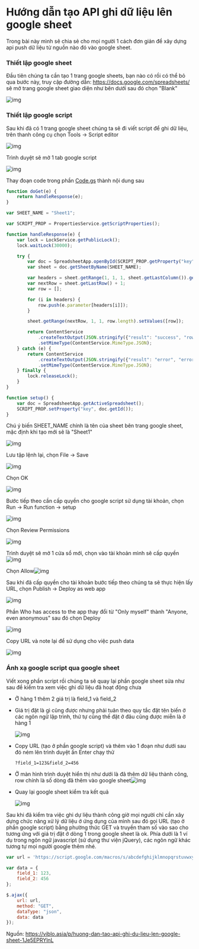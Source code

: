 # Hướng dẫn tạo API ghi dữ liệu lên google sheet

Trong bài này mình sẽ chia sẻ cho mọi người 1 cách đơn giản để xây dựng api push dữ liệu từ nguồn nào đó vào google sheet.

### Thiết lập google sheet

Đầu tiên chúng ta cần tạo 1 trang google sheets, bạn nào có rồi có thể bỏ qua bước này, truy cập đường dẫn: https://docs.google.com/spreadsheets/ sẽ mở trang google sheet giao diện như bên dưới sau đó chọn "Blank"

![img](https://images.viblo.asia/7170fba5-4ef7-4500-a586-de37cd14c80a.png)

### Thiết lập google script

Sau khi đã có 1 trang google sheet chúng ta sẽ đi viết script để ghi dữ liệu, trên thanh công cụ chọn Tools -> Script editor

![img](https://images.viblo.asia/7c61b304-c913-4b1e-a5a4-49592d2b0399.png)

Trình duyệt sẽ mở 1 tab google script

![img](https://images.viblo.asia/30fca60f-1697-470f-adcf-d9661f3833f6.png)

Thay đoạn code trong phần [Code.gs](http://code.gs/) thành nội dung sau

```js
function doGet(e) {
    return handleResponse(e);
}

var SHEET_NAME = "Sheet1";

var SCRIPT_PROP = PropertiesService.getScriptProperties();

function handleResponse(e) {
    var lock = LockService.getPublicLock();
    lock.waitLock(30000);

    try {
        var doc = SpreadsheetApp.openById(SCRIPT_PROP.getProperty("key"));
        var sheet = doc.getSheetByName(SHEET_NAME);

        var headers = sheet.getRange(1, 1, 1, sheet.getLastColumn()).getValues()[0];
        var nextRow = sheet.getLastRow() + 1;
        var row = [];

        for (i in headers) {
            row.push(e.parameter[headers[i]]);
        }

        sheet.getRange(nextRow, 1, 1, row.length).setValues([row]);

        return ContentService
            .createTextOutput(JSON.stringify({"result": "success", "row": nextRow}))
            .setMimeType(ContentService.MimeType.JSON);
    } catch (e) {
        return ContentService
            .createTextOutput(JSON.stringify({"result": "error", "error": e}))
            .setMimeType(ContentService.MimeType.JSON);
    } finally {
        lock.releaseLock();
    }
}

function setup() {
    var doc = SpreadsheetApp.getActiveSpreadsheet();
    SCRIPT_PROP.setProperty("key", doc.getId());
}
```

Chú ý biến SHEET_NAME chính là tên của sheet bên trang google sheet, mặc định khi tạo mới sẽ là "Sheet1"

![img](https://images.viblo.asia/fe5800e7-a395-43d2-97eb-e27d2b10d90b.png)

Lưu tập lệnh lại, chọn File -> Save

![img](https://images.viblo.asia/4526a58b-4767-4f62-9749-09322002f8fa.png)

Chọn OK

![img](https://images.viblo.asia/fd901c42-d4ba-4168-9468-ec247d43959d.png)

Bước tiếp theo cần cấp quyền cho google script sử dụng tài khoản, chọn Run -> Run function -> setup

![img](https://images.viblo.asia/8a1b6170-4c1b-4b10-a943-7cd363578afb.png)

Chọn Review Permissions

![img](https://images.viblo.asia/1955120f-1a82-4a87-a222-813f96b219e5.png)

Trình duyệt sẽ mở 1 cửa sổ mới, chọn vào tài khoản mình sẽ cấp quyền![img](https://images.viblo.asia/2ec11a61-ee91-4577-b870-b077e70893f4.png)

Chọn Allow![img](https://images.viblo.asia/ffb7f86d-04a1-4e74-8b70-5ba9b4164ce3.png)

Sau khi đã cấp quyền cho tài khoản bước tiếp theo chúng ta sẽ thực hiện lấy URL, chọn Publish -> Deploy as web app

![img](https://images.viblo.asia/5eda258f-7267-46fe-b22c-e1a1051ac4d9.png)

Phần Who has access to the app thay đổi từ "Only myself" thành "Anyone, even anonymous" sau đó chọn Deploy

![img](https://images.viblo.asia/64348586-f07c-4104-a782-7c4d60d8a503.png)

Copy URL và note lại để sử dụng cho việc push data

![img](https://images.viblo.asia/6c2f755e-de09-4905-8f82-7cdf6c9766a4.png)

### Ánh xạ google script qua google sheet

Viết xong phần script rồi chúng ta sẽ quay lại phần google sheet sửa như sau để kiểm tra xem việc ghi dữ liệu đã hoạt động chưa

- Ở hàng 1 thêm 2 giá trị là field_1 và field_2

- Giá trị đặt là gì cũng được nhưng phải tuân theo quy tắc đặt tên biến ở các ngôn ngữ lập trình, thứ tự cũng thế đặt ở đâu cũng được miễn là ở hàng 1

  ![img](https://images.viblo.asia/4bbcf994-808f-4e78-b6bf-ed9b35ee4291.png)

- Copy URL (tạo ở phần google script) và thêm vào 1 đoạn như dưới sau đó ném lên trình duyệt ấn Enter chạy thử

  ```none
  ?field_1=123&field_2=456
  ```

- Ở màn hình trình duyệt hiển thị như dưới là đã thêm dữ liệu thành công, row chính là số dòng đã thêm vào google sheet![img](https://images.viblo.asia/fea6256c-81ea-473d-8925-974141fcf34f.png)

- Quay lại google sheet kiểm tra kết quả

  ![img](https://images.viblo.asia/39c426c2-7f6e-4d25-97c4-05864bf7df99.png)

Sau khi đã kiểm tra việc ghi dự liệu thành công giờ mọi người chỉ cần xây dựng chức năng xử lý dữ liệu ở ứng dụng của mình sau đó gọi URL (tạo ở phần google script) bằng phường thức GET và truyền tham số vào sao cho tương ứng với giá trị đặt ở dòng 1 trong google sheet là ok. Phía dưới là 1 ví dụ trong ngôn ngữ javascript (sử dụng thư viện jQuery), các ngôn ngữ khác tương tự mọi người google thêm nhé.

```js
var url = 'https://script.google.com/macros/s/abcdefghijklmnopqrstuvwxyz1234567890/exec';

var data = {
    field_1: 123,
    field_2: 456
};

$.ajax({
    url: url,
    method: "GET",
    dataType: "json",
    data: data
});
```

Nguồn: https://viblo.asia/p/huong-dan-tao-api-ghi-du-lieu-len-google-sheet-1Je5EPRYlnL